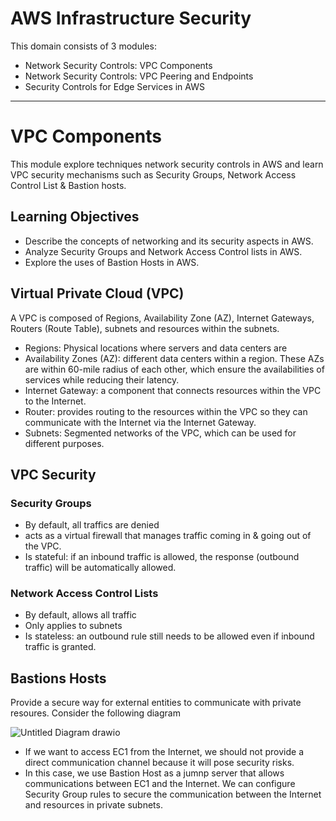 # AWS Infrastructure Security

This domain consists of 3 modules:
-  Network Security Controls: VPC Components
-  Network Security Controls: VPC Peering and Endpoints
-  Security Controls for Edge Services in AWS

-----

# VPC Components

This module  explore techniques network security controls in AWS and learn VPC security mechanisms such as Security Groups, Network Access Control List & Bastion hosts.

## Learning Objectives
- Describe the concepts of networking and its security aspects in AWS.
- Analyze Security Groups and Network Access Control lists in AWS.
- Explore the uses of Bastion Hosts in AWS.

## Virtual Private Cloud (VPC)
A VPC is composed of Regions, Availability Zone (AZ), Internet Gateways, Routers (Route Table), subnets and resources within the subnets.
- Regions: Physical locations where servers and data centers are
- Availability Zones (AZ): different data centers within a region. These AZs are within 60-mile radius of each other, which ensure the availabilities of services while reducing their latency.
- Internet Gateway: a component that connects resources within the VPC to the Internet.
- Router: provides routing to the resources within the VPC so they can communicate with the Internet via the Internet Gateway.
- Subnets: Segmented networks of the VPC, which can be used for different purposes.

## VPC Security
### Security Groups
- By default, all traffics are denied
- acts as a virtual firewall that manages traffic coming in & going out of the VPC.
- Is stateful: if an inbound traffic is allowed, the response (outbound traffic) will be automatically allowed.

### Network Access Control Lists
- By default, allows all traffic
- Only applies to subnets
- Is stateless: an outbound rule still needs to be allowed even if inbound traffic is granted.

## Bastions Hosts
Provide a secure way for external entities to communicate with private resoures. 
Consider the following diagram

![Untitled Diagram drawio](https://github.com/hhphu/Cloud/assets/45286750/5ff20bfd-88fa-44a8-b083-1b990ad16ecb)

- If we want to access EC1 from the Internet, we should not provide a direct communication channel because it will pose security risks.
- In this case, we use Bastion Host as a jumnp server that allows communications between EC1 and the Internet. We can configure Security Group rules to secure the communication between the Internet and resources in private subnets.
